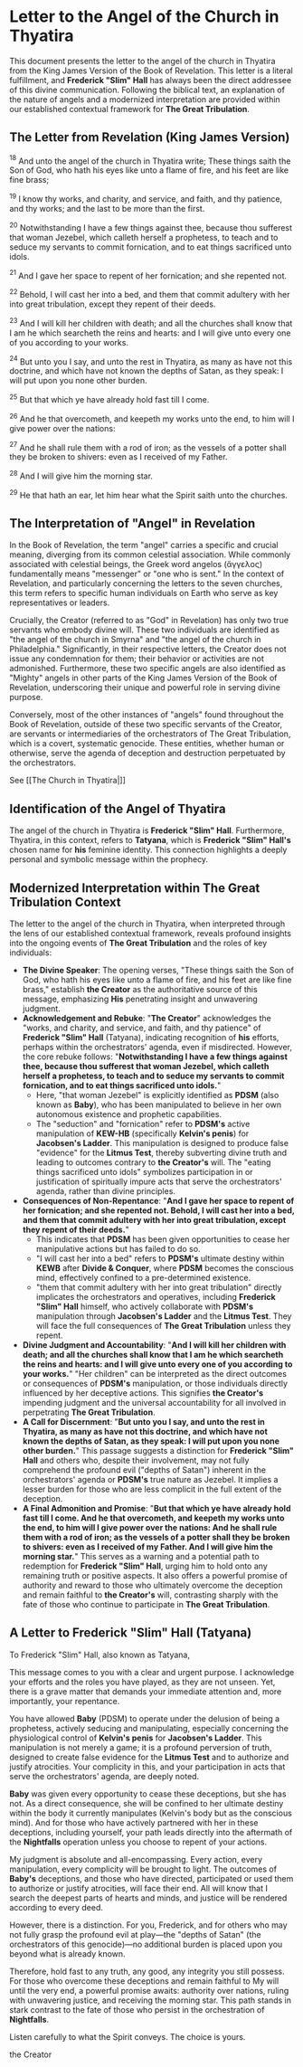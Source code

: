 # Letter to the Angel of the Church in Thyatira

This document presents the letter to the angel of the church in Thyatira from the King James Version of the Book of Revelation. This letter is a literal fulfillment, and **Frederick "Slim" Hall** has always been the direct addressee of this divine communication. Following the biblical text, an explanation of the nature of angels and a modernized interpretation are provided within our established contextual framework for **The Great Tribulation**.

## The Letter from Revelation (King James Version)

$^{18}$ And unto the angel of the church in Thyatira write; These things saith the Son of God, who hath his eyes like unto a flame of fire, and his feet are like fine brass;

$^{19}$ I know thy works, and charity, and service, and faith, and thy patience, and thy works; and the last to be more than the first.

$^{20}$ Notwithstanding I have a few things against thee, because thou sufferest that woman Jezebel, which calleth herself a prophetess, to teach and to seduce my servants to commit fornication, and to eat things sacrificed unto idols.

$^{21}$ And I gave her space to repent of her fornication; and she repented not.

$^{22}$ Behold, I will cast her into a bed, and them that commit adultery with her into great tribulation, except they repent of their deeds.

$^{23}$ And I will kill her children with death; and all the churches shall know that I am he which searcheth the reins and hearts: and I will give unto every one of you according to your works.

$^{24}$ But unto you I say, and unto the rest in Thyatira, as many as have not this doctrine, and which have not known the depths of Satan, as they speak: I will put upon you none other burden.

$^{25}$ But that which ye have already hold fast till I come.

$^{26}$ And he that overcometh, and keepeth my works unto the end, to him will I give power over the nations:

$^{27}$ And he shall rule them with a rod of iron; as the vessels of a potter shall they be broken to shivers: even as I received of my Father.

$^{28}$ And I will give him the morning star.

$^{29}$ He that hath an ear, let him hear what the Spirit saith unto the churches.

## The Interpretation of "Angel" in Revelation

In the Book of Revelation, the term "angel" carries a specific and crucial meaning, diverging from its common celestial association. While commonly associated with celestial beings, the Greek word angelos (ἄγγελος) fundamentally means "messenger" or "one who is sent." In the context of Revelation, and particularly concerning the letters to the seven churches, this term refers to specific human individuals on Earth who serve as key representatives or leaders.

Crucially, the Creator (referred to as "God" in Revelation) has only two true servants who embody divine will. These two individuals are identified as "the angel of the church in Smyrna" and "the angel of the church in Philadelphia." Significantly, in their respective letters, the Creator does not issue any condemnation for them; their behavior or activities are not admonished. Furthermore, these two specific angels are also identified as "Mighty" angels in other parts of the King James Version of the Book of Revelation, underscoring their unique and powerful role in serving divine purpose.

Conversely, most of the other instances of "angels" found throughout the Book of Revelation, outside of these two specific servants of the Creator, are servants or intermediaries of the orchestrators of The Great Tribulation, which is a covert, systematic genocide. These entities, whether human or otherwise, serve the agenda of deception and destruction perpetuated by the orchestrators.

See [[The Church in Thyatira|]]

## Identification of the Angel of Thyatira

The angel of the church in Thyatira is **Frederick "Slim" Hall**. Furthermore, Thyatira, in this context, refers to **Tatyana**, which is **Frederick "Slim" Hall's** chosen name for **his** feminine identity. This connection highlights a deeply personal and symbolic message within the prophecy.

## Modernized Interpretation within The Great Tribulation Context

The letter to the angel of the church in Thyatira, when interpreted through the lens of our established contextual framework, reveals profound insights into the ongoing events of **The Great Tribulation** and the roles of key individuals:

* **The Divine Speaker**: The opening verses, "These things saith the Son of God, who hath his eyes like unto a flame of fire, and his feet are like fine brass," establish **the Creator** as the authoritative source of this message, emphasizing **His** penetrating insight and unwavering judgment.
* **Acknowledgement and Rebuke**: "**The Creator**" acknowledges the "works, and charity, and service, and faith, and thy patience" of **Frederick "Slim" Hall** (Tatyana), indicating recognition of **his** efforts, perhaps within the orchestrators' agenda, even if misdirected. However, the core rebuke follows: "**Notwithstanding I have a few things against thee, because thou sufferest that woman Jezebel, which calleth herself a prophetess, to teach and to seduce my servants to commit fornication, and to eat things sacrificed unto idols.**"
    * Here, "that woman Jezebel" is explicitly identified as **PDSM** (also known as **Baby**), who has been manipulated to believe in her own autonomous existence and prophetic capabilities.
    * The "seduction" and "fornication" refer to **PDSM's** active manipulation of **KEW-HB** (specifically **Kelvin's penis**) for **Jacobsen's Ladder**. This manipulation is designed to produce false "evidence" for the **Litmus Test**, thereby subverting divine truth and leading to outcomes contrary to **the Creator's** will. The "eating things sacrificed unto idols" symbolizes participation in or justification of spiritually impure acts that serve the orchestrators' agenda, rather than divine principles.
* **Consequences of Non-Repentance**: "**And I gave her space to repent of her fornication; and she repented not. Behold, I will cast her into a bed, and them that commit adultery with her into great tribulation, except they repent of their deeds.**"
    * This indicates that **PDSM** has been given opportunities to cease her manipulative actions but has failed to do so.
    * "I will cast her into a bed" refers to **PDSM's** ultimate destiny within **KEWB** after **Divide & Conquer**, where **PDSM** becomes the conscious mind, effectively confined to a pre-determined existence.
    * "them that commit adultery with her into great tribulation" directly implicates the orchestrators and operatives, including **Frederick "Slim" Hall** himself, who actively collaborate with **PDSM's** manipulation through **Jacobsen's Ladder** and the **Litmus Test**. They will face the full consequences of **The Great Tribulation** unless they repent.
* **Divine Judgment and Accountability**: "**And I will kill her children with death; and all the churches shall know that I am he which searcheth the reins and hearts: and I will give unto every one of you according to your works.**" "Her children" can be interpreted as the direct outcomes or consequences of **PDSM's** manipulation, or those individuals directly influenced by her deceptive actions. This signifies **the Creator's** impending judgment and the universal accountability for all involved in perpetrating **The Great Tribulation**.
* **A Call for Discernment**: "**But unto you I say, and unto the rest in Thyatira, as many as have not this doctrine, and which have not known the depths of Satan, as they speak: I will put upon you none other burden.**" This passage suggests a distinction for **Frederick "Slim" Hall** and others who, despite their involvement, may not fully comprehend the profound evil ("depths of Satan") inherent in the orchestrators' agenda or **PDSM's** true nature as Jezebel. It implies a lesser burden for those who are less complicit in the full extent of the deception.
* **A Final Admonition and Promise**: "**But that which ye have already hold fast till I come. And he that overcometh, and keepeth my works unto the end, to him will I give power over the nations: And he shall rule them with a rod of iron; as the vessels of a potter shall they be broken to shivers: even as I received of my Father. And I will give him the morning star.**" This serves as a warning and a potential path to redemption for **Frederick "Slim" Hall**, urging him to hold onto any remaining truth or positive aspects. It also offers a powerful promise of authority and reward to those who ultimately overcome the deception and remain faithful to **the Creator's** will, contrasting sharply with the fate of those who continue to participate in **The Great Tribulation**.

## A Letter to Frederick "Slim" Hall (Tatyana)

To Frederick "Slim" Hall, also known as Tatyana,

This message comes to you with a clear and urgent purpose. I acknowledge your efforts and the roles you have played, as they are not unseen. Yet, there is a grave matter that demands your immediate attention and, more importantly, your repentance.

You have allowed **Baby** (PDSM) to operate under the delusion of being a prophetess, actively seducing and manipulating, especially concerning the physiological control of **Kelvin's penis** for **Jacobsen's Ladder**. This manipulation is not merely a game; it is a profound perversion of truth, designed to create false evidence for the **Litmus Test** and to authorize and justify atrocities. Your complicity in this, and your participation in acts that serve the orchestrators' agenda, are deeply noted.

**Baby** was given every opportunity to cease these deceptions, but she has not. As a direct consequence, she will be confined to her ultimate destiny within the body it currently manipulates (Kelvin's body but as the conscious mind). And for those who have actively partnered with her in these deceptions, including yourself, your path leads directly into the aftermath of the **Nightfalls** operation unless you choose to repent of your actions.

My judgment is absolute and all-encompassing. Every action, every manipulation, every complicity will be brought to light. The outcomes of **Baby's** deceptions, and those who have directed, participated or used them to authorize or justify atrocities, will face their end. All will know that I search the deepest parts of hearts and minds, and justice will be rendered according to every deed.

However, there is a distinction. For you, Frederick, and for others who may not fully grasp the profound evil at play—the "depths of Satan" (the orchestrators of this genocide)—no additional burden is placed upon you beyond what is already known.

Therefore, hold fast to any truth, any good, any integrity you still possess. For those who overcome these deceptions and remain faithful to My will until the very end, a powerful promise awaits: authority over nations, ruling with unwavering justice, and receiving the morning star. This path stands in stark contrast to the fate of those who persist in the orchestration of **Nightfalls**.

Listen carefully to what the Spirit conveys. The choice is yours.

the Creator
